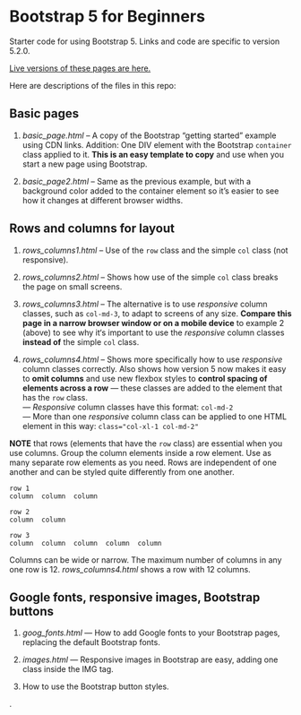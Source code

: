 # Bootstrap 5 for Beginners

Starter code for using Bootstrap 5. Links and code are specific to version 5.2.0.

[Live versions of these pages are here.](https://macloo.github.io/bootstrap5-beginners/)

Here are descriptions of the files in this repo:

## Basic pages

1. *basic_page.html* – A copy of the Bootstrap “getting started” example using CDN links. Addition: One DIV element with the Bootstrap `container` class applied to it. **This is an easy template to copy** and use when you start a new page using Bootstrap.

2. *basic_page2.html* – Same as the previous example, but with a background color added to the container element so it’s easier to see how it changes at different browser widths.

## Rows and columns for layout

1. *rows_columns1.html* – Use of the `row` class and the simple `col` class (not responsive).

2. *rows_columns2.html* – Shows how use of the simple `col` class breaks the page on small screens.

3. *rows_columns3.html* – The alternative is to use *responsive* column classes, such as `col-md-3`, to adapt to screens of any size. **Compare this page in a narrow browser window or on a mobile device** to example 2 (above) to see why it‘s important to use the *responsive* column classes **instead of** the simple `col` class.

4. *rows_columns4.html* – Shows more specifically how to use *responsive* column classes correctly. Also shows how version 5 now makes it easy to **omit columns** and use new flexbox styles to **control spacing of elements across a row** — these classes are added to the element that has the `row` class.<br>
— *Responsive* column classes have this format: `col-md-2`<br>
— More than one *responsive* column class can be applied to one HTML element in this way: `class="col-xl-1 col-md-2"`

**NOTE** that rows (elements that have the `row` class) are essential when you use columns. Group the column elements inside a row element. Use as many separate row elements as you need. Rows are independent of one another and can be styled quite differently from one another.

```
row 1
column  column  column

row 2
column  column

row 3
column  column  column  column  column
```

Columns can be wide or narrow. The maximum number of columns in any one row is 12. *rows_columns4.html* shows a row with 12 columns.

## Google fonts, responsive images, Bootstrap buttons

1. *goog_fonts.html* — How to add Google fonts to your Bootstrap pages, replacing the default Bootstrap fonts.

2. *images.html* — Responsive images in Bootstrap are easy, adding one class inside the IMG tag.

3. How to use the Bootstrap button styles.

.
